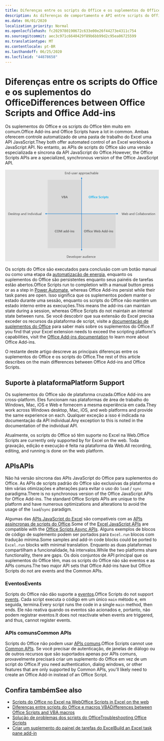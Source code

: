 ```yaml
---
title: Diferenças entre os scripts do Office e os suplementos do Office
description: As diferenças de comportamento e API entre scripts do Office e suplementos do Office.
ms.date: 06/01/2020
localization_priority: Normal
ms.openlocfilehash: fc2029780190672c633e00e26f44273e4311c754
ms.sourcegitcommit: aec3c971c6640429f89b6bb99d2c95ea06725599
ms.translationtype: MT
ms.contentlocale: pt-BR
ms.lasthandoff: 06/25/2020
ms.locfileid: "44878658"
---
```

# <a name="differences-between-office-scripts-and-office-add-ins"></a><span data-ttu-id="c901e-103">Diferenças entre os scripts do Office e os suplementos do Office</span><span class="sxs-lookup"><span data-stu-id="c901e-103">Differences between Office Scripts and Office Add-ins</span></span>

<span data-ttu-id="c901e-104">Os suplementos do Office e os scripts do Office têm muito em comum.</span><span class="sxs-lookup"><span data-stu-id="c901e-104">Office Add-ins and Office Scripts have a lot in common.</span></span> <span data-ttu-id="c901e-105">Ambas oferecem controle automatizado de uma pasta de trabalho do Excel uma API JavaScript.</span><span class="sxs-lookup"><span data-stu-id="c901e-105">They both offer automated control of an Excel workbook a JavaScript API.</span></span> <span data-ttu-id="c901e-106">No entanto, as APIs de scripts do Office são uma versão especializada e síncrona da API JavaScript do Office.</span><span class="sxs-lookup"><span data-stu-id="c901e-106">However, the Office Scripts APIs are a specialized, synchronous version of the Office JavaScript API.</span></span>

![Um diagrama de quatro quadrantes mostrando as áreas de foco para diferentes soluções de extensibilidade do Office.](../images/office-programmability-diagram.png)

<span data-ttu-id="c901e-109">Os scripts do Office são executados para conclusão com um botão manual ou como uma etapa da [automatização de energia](https://flow.microsoft.com/), enquanto os suplementos do Office são persistentes enquanto seus painéis de tarefas estão abertos.</span><span class="sxs-lookup"><span data-stu-id="c901e-109">Office Scripts run to completion with a manual button press or as a step in [Power Automate](https://flow.microsoft.com/), whereas Office Add-ins persist while their task panes are open.</span></span> <span data-ttu-id="c901e-110">Isso significa que os suplementos podem manter o estado durante uma sessão, enquanto os scripts do Office não mantêm um estado interno entre as execuções.</span><span class="sxs-lookup"><span data-stu-id="c901e-110">This means the add-ins can maintain state during a session, whereas Office Scripts do not maintain an internal state between runs.</span></span> <span data-ttu-id="c901e-111">Se você descobrir que sua extensão do Excel precisa exceder os recursos da plataforma de script, visite a [documentação de suplementos do Office](/office/dev/add-ins) para saber mais sobre os suplementos do Office.</span><span class="sxs-lookup"><span data-stu-id="c901e-111">If you find that your Excel extension needs to exceed the scripting platform's capabilities, visit the [Office Add-ins documentation](/office/dev/add-ins) to learn more about Office Add-ins.</span></span>

<span data-ttu-id="c901e-112">O restante deste artigo descreve as principais diferenças entre os suplementos do Office e os scripts do Office.</span><span class="sxs-lookup"><span data-stu-id="c901e-112">The rest of this article describes on the main differences between Office Add-ins and Office Scripts.</span></span>

## <a name="platform-support"></a><span data-ttu-id="c901e-113">Suporte à plataforma</span><span class="sxs-lookup"><span data-stu-id="c901e-113">Platform Support</span></span>

<span data-ttu-id="c901e-114">Os suplementos do Office são de plataforma cruzada.</span><span class="sxs-lookup"><span data-stu-id="c901e-114">Office Add-ins are cross-platform.</span></span> <span data-ttu-id="c901e-115">Eles funcionam nas plataformas de área de trabalho do Windows, Mac, iOS e Web e fornecem a mesma experiência em cada.</span><span class="sxs-lookup"><span data-stu-id="c901e-115">They work across Windows desktop, Mac, iOS, and web platforms and provide the same experience on each.</span></span> <span data-ttu-id="c901e-116">Qualquer exceção a isso é indicada na documentação da API individual.</span><span class="sxs-lookup"><span data-stu-id="c901e-116">Any exception to this is noted in the documentation of the individual API.</span></span>

<span data-ttu-id="c901e-117">Atualmente, os scripts do Office só têm suporte no Excel na Web.</span><span class="sxs-lookup"><span data-stu-id="c901e-117">Office Scripts are currently only supported by for Excel on the web.</span></span> <span data-ttu-id="c901e-118">Toda gravação, edição e execução é feita na plataforma da Web.</span><span class="sxs-lookup"><span data-stu-id="c901e-118">All recording, editing, and running is done on the web platform.</span></span>

## <a name="apis"></a><span data-ttu-id="c901e-119">APIs</span><span class="sxs-lookup"><span data-stu-id="c901e-119">APIs</span></span>

<span data-ttu-id="c901e-120">Não há versão síncrona das APIs JavaScript do Office para suplementos do Office. As APIs de scripts padrão do Office são exclusivas da plataforma e têm várias otimizações e alterações para evitar o uso do `load` / `sync` paradigma.</span><span class="sxs-lookup"><span data-stu-id="c901e-120">There is no synchronous version of the Office JavaScript APIs for Office Add-ins. The standard Office Scripts APIs are unique to the platform and have numerous optimizations and alterations to avoid the usage of the `load`/`sync` paradigm.</span></span>

<span data-ttu-id="c901e-121">Algumas das [APIs JavaScript do Excel](/javascript/api/excel?view=excel-js-preview) são compatíveis com as [APIs assíncronas de scripts do Office](../develop/excel-async-model.md).</span><span class="sxs-lookup"><span data-stu-id="c901e-121">Some of the [Excel JavaScript APIs](/javascript/api/excel?view=excel-js-preview) are compatible with the [Office Scripts Async APIs](../develop/excel-async-model.md).</span></span> <span data-ttu-id="c901e-122">Alguns exemplos de blocos de código de suplemento podem ser portados para `Excel.run` blocos com tradução mínima.</span><span class="sxs-lookup"><span data-stu-id="c901e-122">Some samples and add-in code blocks could be ported to `Excel.run` blocks with minimal translation.</span></span> <span data-ttu-id="c901e-123">Enquanto as duas plataformas compartilham a funcionalidade, há intervalos.</span><span class="sxs-lookup"><span data-stu-id="c901e-123">While the two platforms share functionality, there are gaps.</span></span> <span data-ttu-id="c901e-124">Os dois conjuntos de API principal que os suplementos do Office têm, mas os scripts do Office não são eventos e as APIs comuns.</span><span class="sxs-lookup"><span data-stu-id="c901e-124">The two major API sets that Office Add-ins have but Office Scripts do not are events and the Common APIs.</span></span>

### <a name="events"></a><span data-ttu-id="c901e-125">Eventos</span><span class="sxs-lookup"><span data-stu-id="c901e-125">Events</span></span>

<span data-ttu-id="c901e-126">Scripts do Office não dão suporte a [eventos](/office/dev/add-ins/excel/excel-add-ins-events).</span><span class="sxs-lookup"><span data-stu-id="c901e-126">Office Scripts do not support [events](/office/dev/add-ins/excel/excel-add-ins-events).</span></span> <span data-ttu-id="c901e-127">Cada script executa o código em um único `main` método e, em seguida, termina.</span><span class="sxs-lookup"><span data-stu-id="c901e-127">Every script runs the code in a single `main` method, then ends.</span></span> <span data-ttu-id="c901e-128">Ele não reativa quando os eventos são acionados e, portanto, não podem registrar eventos.</span><span class="sxs-lookup"><span data-stu-id="c901e-128">It does not reactivate when events are triggered, and thus, cannot register events.</span></span>

### <a name="common-apis"></a><span data-ttu-id="c901e-129">APIs comuns</span><span class="sxs-lookup"><span data-stu-id="c901e-129">Common APIs</span></span>

<span data-ttu-id="c901e-130">Scripts do Office não podem usar [APIs comuns](/javascript/api/office).</span><span class="sxs-lookup"><span data-stu-id="c901e-130">Office Scripts cannot use [Common APIs](/javascript/api/office).</span></span> <span data-ttu-id="c901e-131">Se você precisar de autenticação, de janelas de diálogo ou de outros recursos que são suportados apenas por APIs comuns, provavelmente precisará criar um suplemento do Office em vez de um script do Office.</span><span class="sxs-lookup"><span data-stu-id="c901e-131">If you need authentication, dialog windows, or other features that are only supported by Common APIs, you'll likely need to create an Office Add-in instead of an Office Script.</span></span>

## <a name="see-also"></a><span data-ttu-id="c901e-132">Confira também</span><span class="sxs-lookup"><span data-stu-id="c901e-132">See also</span></span>

- [<span data-ttu-id="c901e-133">Scripts do Office no Excel na Web</span><span class="sxs-lookup"><span data-stu-id="c901e-133">Office Scripts in Excel on the web</span></span>](../overview/excel.md)
- [<span data-ttu-id="c901e-134">Diferenças entre scripts do Office e macros VBA</span><span class="sxs-lookup"><span data-stu-id="c901e-134">Differences between Office Scripts and VBA macros</span></span>](vba-differences.md)
- [<span data-ttu-id="c901e-135">Solução de problemas dos scripts do Office</span><span class="sxs-lookup"><span data-stu-id="c901e-135">Troubleshooting Office Scripts</span></span>](../testing/troubleshooting.md)
- [<span data-ttu-id="c901e-136">Criar um suplemento do painel de tarefas do Excel</span><span class="sxs-lookup"><span data-stu-id="c901e-136">Build an Excel task pane add-in</span></span>](/office/dev/add-ins/quickstarts/excel-quickstart-jquery)
